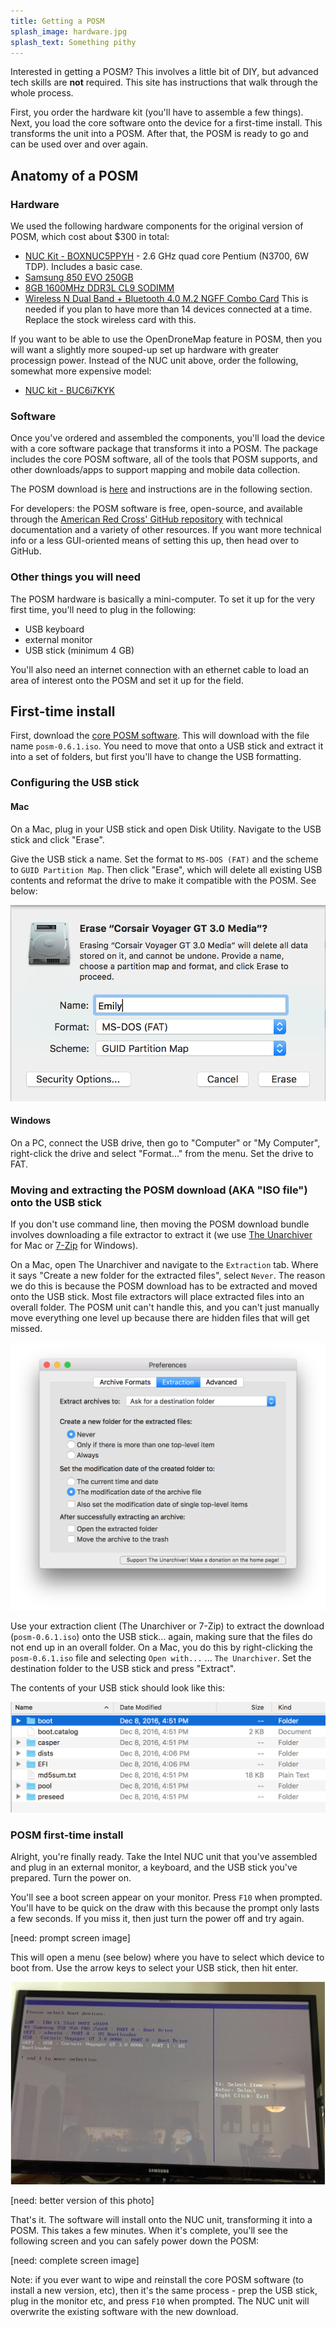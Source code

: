 ```yaml
---
title: Getting a POSM
splash_image: hardware.jpg
splash_text: Something pithy
---
```


Interested in getting a POSM? This involves a little bit of DIY, but advanced tech skills are **not** required. This site has instructions that walk through the whole process.

First, you order the hardware kit (you'll have to assemble a few things). Next, you load the core software onto the device for a first-time install. This transforms the unit into a POSM. After that, the POSM is ready to go and can be used over and over again.

## Anatomy of a POSM
### Hardware
We used the following hardware components for the original version of POSM, which cost about $300 in total:

* [NUC Kit - BOXNUC5PPYH](http://smile.amazon.com/gp/product/B00XPVQHDU) - 2.6
  GHz quad core Pentium (N3700, 6W TDP). Includes a basic case.
* [Samsung 850 EVO 250GB](http://smile.amazon.com/gp/product/B00OAJ412U)
* [8GB 1600MHz DDR3L CL9 SODIMM](http://smile.amazon.com/gp/product/B00KQCOTCM)
* [Wireless N Dual Band + Bluetooth 4.0 M.2 NGFF Combo Card](https://www.thinkpenguin.com/gnu-linux/wireless-n-dual-band-bluetooth-40-m2-ngff-combo-card) This is needed if you plan to have more than 14 devices connected at a time. Replace the stock wireless card with this.

If you want to be able to use the OpenDroneMap feature in POSM, then you will want a slightly more souped-up set up hardware with greater processign power. Instead of the NUC unit above, order the following, somewhat more expensive model:

* [NUC kit - BUC6i7KYK](https://www.google.com/search?q=nuc+intel&oq=nuc+intel&aqs=chrome..69i57j0l5.1791j0j7&sourceid=chrome&ie=UTF-8#tbm=shop&q=Intel+Next+Unit+of+Computing+Kit+NUC6i7KYK+Barebone+Computer&spd=5256604869261291450)

### Software

Once you've ordered and assembled the components, you'll load the device with a core software package that transforms it into a POSM. The package includes the core POSM software, all of the tools that POSM supports, and other downloads/apps to support mapping and mobile data collection.

The POSM download is [here](http://posm.s3.amazonaws.com/releases/posm-0.6.1.iso) and instructions are in the following section.

For developers: the POSM software is free, open-source, and available through the [American Red Cross' GitHub repository](https://github.com/AmericanRedCross/posm) with technical documentation and a variety of other resources. If you want more technical info or a less GUI-oriented means of setting this up, then head over to GitHub.

### Other things you will need

The POSM hardware is basically a mini-computer. To set it up for the very first time, you'll need to plug in the following:

* USB keyboard
* external monitor
* USB stick (minimum 4 GB)

You'll also need an internet connection with an ethernet cable to load an area of interest onto the POSM and set it up for the field.

## First-time install

First, download the [core POSM software](http://posm.s3.amazonaws.com/releases/posm-0.6.1.iso). This will download with the file name `posm-0.6.1.iso`. You need to move that onto a USB stick and extract it into a set of folders, but first you'll have to change the USB formatting.

### Configuring the USB stick

#### Mac
On a Mac, plug in your USB stick and open Disk Utility. Navigate to the USB stick and click "Erase".

Give the USB stick a name. Set the format to `MS-DOS (FAT)` and the scheme to `GUID Partition Map`. Then click "Erase", which will delete all existing USB contents and reformat the drive to make it compatible with the POSM. See below:

![](format.png)


#### Windows

On a PC, connect the USB drive, then go to "Computer" or "My Computer", right-click the drive and select "Format…" from the menu. Set the drive to FAT.

### Moving and extracting the POSM download (AKA "ISO file") onto the USB stick

If you don't use command line, then moving the POSM download bundle involves downloading a file extractor to extract it (we use [The Unarchiver](https://itunes.apple.com/us/app/the-unarchiver/id425424353?mt=12) for Mac or [7-Zip](http://www.7-zip.org/) for Windows).

On a Mac, open The Unarchiver and navigate to the `Extraction` tab. Where it says "Create a new folder for the extracted files", select `Never`. The reason we do this is because the POSM download has to be extracted and moved onto the USB stick. Most file extractors will place extracted files into an overall folder. The POSM unit can't handle this, and you can't just manually move everything one level up because there are hidden files that will get missed.

![](extraction.png)

Use your extraction client (The Unarchiver or 7-Zip) to extract the download (`posm-0.6.1.iso`) onto the USB stick... again, making sure that the files do not end up in an overall folder. On a Mac, you do this by right-clicking the `posm-0.6.1.iso` file and selecting `Open with...` ... `The Unarchiver`. Set the destination folder to the USB stick and press "Extract".

The contents of your USB stick should look like this:

![](finder.png)

### POSM first-time install

Alright, you're finally ready. Take the Intel NUC unit that you've assembled and plug in an external monitor, a keyboard, and the USB stick you've prepared. Turn the power on.

You'll see a boot screen appear on your monitor. Press `F10` when prompted. You'll have to be quick on the draw with this because the prompt only lasts a few seconds. If you miss it, then just turn the power off and try again.

[need: prompt screen image]

This will open a menu (see below) where you have to select which device to boot from. Use the arrow keys to select your USB stick, then hit enter.

![](boot.jpg)

[need: better version of this photo]

That's it. The software will install onto the NUC unit, transforming it into a POSM. This takes a few minutes. When it's complete, you'll see the following screen and you can safely power down the POSM:

[need: complete screen image]

Note: if you ever want to wipe and reinstall the core POSM software (to install a new version, etc), then it's the same process - prep the USB stick, plug in the monitor etc, and press `F10` when prompted. The NUC unit will overwrite the existing software with the new download.
